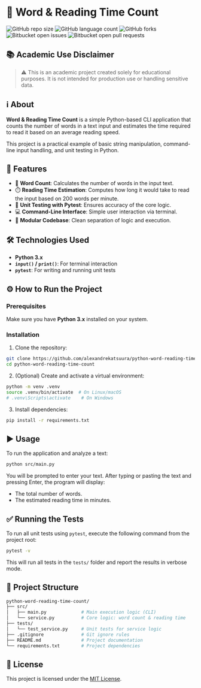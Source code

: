 # 📖 Word & Reading Time Count

![GitHub repo size](https://img.shields.io/github/repo-size/alexandrekatsuura/python-word-reading-time-count?style=for-the-badge)
![GitHub language count](https://img.shields.io/github/languages/count/alexandrekatsuura/python-word-reading-time-count?style=for-the-badge)
![GitHub forks](https://img.shields.io/github/forks/alexandrekatsuura/python-word-reading-time-count?style=for-the-badge)
![Bitbucket open issues](https://img.shields.io/bitbucket/issues/alexandrekatsuura/python-word-reading-time-count?style=for-the-badge)
![Bitbucket open pull requests](https://img.shields.io/bitbucket/pr-raw/alexandrekatsuura/python-word-reading-time-count?style=for-the-badge)

## 📚 Academic Use Disclaimer

> ⚠️ This is an academic project created solely for educational purposes.
> It is not intended for production use or handling sensitive data.

## ℹ️ About

**Word & Reading Time Count** is a simple Python-based CLI application that counts the number of words in a text input and estimates the time required to read it based on an average reading speed.

This project is a practical example of basic string manipulation, command-line input handling, and unit testing in Python.

## 🚀 Features

* 🔢 **Word Count**: Calculates the number of words in the input text.
* ⏱️ **Reading Time Estimation**: Computes how long it would take to read the input based on 200 words per minute.
* 🧪 **Unit Testing with Pytest**: Ensures accuracy of the core logic.
* 💻 **Command-Line Interface**: Simple user interaction via terminal.
* 🧩 **Modular Codebase**: Clean separation of logic and execution.

## 🛠️ Technologies Used

* **Python 3.x**
* **`input()` / `print()`**: For terminal interaction
* **`pytest`**: For writing and running unit tests

## ⚙️ How to Run the Project

### Prerequisites

Make sure you have **Python 3.x** installed on your system.

### Installation

1. Clone the repository:

```bash
git clone https://github.com/alexandrekatsuura/python-word-reading-time-count
cd python-word-reading-time-count
```

2. (Optional) Create and activate a virtual environment:

```bash
python -m venv .venv
source .venv/bin/activate  # On Linux/macOS
# .venv\Scripts\activate    # On Windows
```

3. Install dependencies:

```bash
pip install -r requirements.txt
```

## ▶️ Usage

To run the application and analyze a text:

```bash
python src/main.py
```

You will be prompted to enter your text. After typing or pasting the text and pressing Enter, the program will display:

* The total number of words.
* The estimated reading time in minutes.

## ✅ Running the Tests

To run all unit tests using `pytest`, execute the following command from the project root:

```bash
pytest -v
```

This will run all tests in the `tests/` folder and report the results in verbose mode.

## 📁 Project Structure

```bash
python-word-reading-time-count/
├── src/
│   ├── main.py             # Main execution logic (CLI)
│   └── service.py          # Core logic: word count & reading time
├── tests/
│   └── test_service.py     # Unit tests for service logic
├── .gitignore              # Git ignore rules
├── README.md               # Project documentation
└── requirements.txt        # Project dependencies
```

## 📄 License

This project is licensed under the [MIT License](LICENSE).